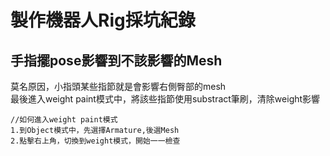 # 製作機器人Rig採坑紀錄
## 手指擺pose影響到不該影響的Mesh
莫名原因，小指頭某些指節就是會影響右側臀部的mesh<br>
最後進入weight paint模式中，將該些指節使用substract筆刷，清除weight影響<br>
```
//如何進入weight paint模式
1.到Object模式中，先選擇Armature,後選Mesh
2.點擊右上角，切換到weight模式，開始一一檢查
```